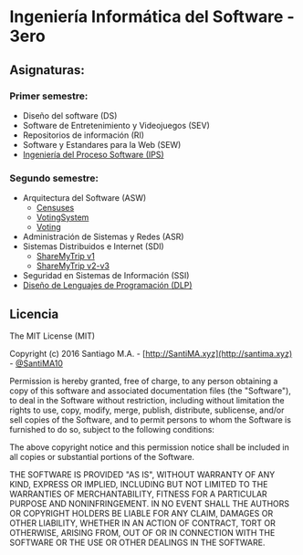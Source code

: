 # Ingeniería Informática del Software - 3ero
## Asignaturas:
### Primer semestre:
* Diseño del software (DS)
* Software de Entretenimiento y Videojuegos (SEV)
* Repositorios de información (RI)
* Software y Estandares para la Web (SEW)
* [Ingeniería del Proceso Software (IPS)](https://github.com/pabloblancoo/IPS-2015)

### Segundo semestre:
* Arquitectura del Software (ASW)
  * [Censuses](https://github.com/Arquisoft/censuses_1b)
  * [VotingSystem](https://github.com/Arquisoft/VotingSystem_1b)
  * [Voting](https://github.com/Arquisoft/Voting_1b)
* Administración de Sistemas y Redes (ASR)
* Sistemas Distribuidos e Internet (SDI)
  * [ShareMyTrip v1](https://github.com/SantiMA10/ShareMyTrip-v1)
  * [ShareMyTrip v2-v3](https://github.com/pabloblancoo/ShareMyTrip-V2)
* Seguridad en Sistemas de Información (SSI)
* [Diseño de Lenguajes de Programación (DLP)](https://github.com/SantiMA10/DLP)

## Licencia

The MIT License (MIT)

Copyright (c) 2016 Santiago M.A. - [http://SantiMA.xyz](http://santima.xyz) - [@SantiMA10](http://twitter.com/SantiMA10)

Permission is hereby granted, free of charge, to any person obtaining a copy
of this software and associated documentation files (the "Software"), to deal
in the Software without restriction, including without limitation the rights
to use, copy, modify, merge, publish, distribute, sublicense, and/or sell
copies of the Software, and to permit persons to whom the Software is
furnished to do so, subject to the following conditions:

The above copyright notice and this permission notice shall be included in all
copies or substantial portions of the Software.

THE SOFTWARE IS PROVIDED "AS IS", WITHOUT WARRANTY OF ANY KIND, EXPRESS OR
IMPLIED, INCLUDING BUT NOT LIMITED TO THE WARRANTIES OF MERCHANTABILITY,
FITNESS FOR A PARTICULAR PURPOSE AND NONINFRINGEMENT. IN NO EVENT SHALL THE
AUTHORS OR COPYRIGHT HOLDERS BE LIABLE FOR ANY CLAIM, DAMAGES OR OTHER
LIABILITY, WHETHER IN AN ACTION OF CONTRACT, TORT OR OTHERWISE, ARISING FROM,
OUT OF OR IN CONNECTION WITH THE SOFTWARE OR THE USE OR OTHER DEALINGS IN THE
SOFTWARE.


